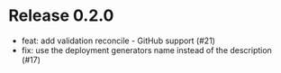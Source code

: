 # Release 0.2.0

- feat: add validation reconcile - GitHub support (#21)
- fix: use the deployment generators name instead of the description (#17)
